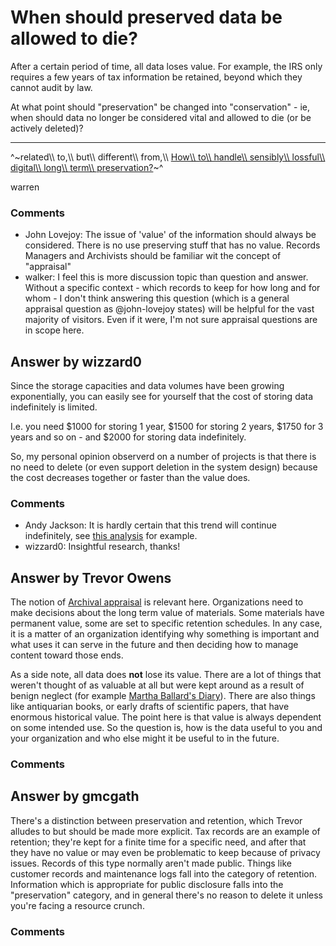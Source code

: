 When should preserved data be allowed to die?
=====================
After a certain period of time, all data loses value. For example, the
IRS only requires a few years of tax information be retained, beyond
which they cannot audit by law.

At what point should "preservation" be changed into "conservation" - ie,
when should data no longer be considered vital and allowed to die (or be
actively deleted)?

* * * * *

^~related\\\\ to,\\\\ but\\\\ different\\\\ from,\\\\ [How\\\\ to\\\\ handle\\\\ sensibly\\\\ lossful\\\\ digital\\\\ long\\\\ term\\\\ preservation?](http://digitalpreservation.stackexchange.com/q/39/30)~^

warren

### Comments ###
* John Lovejoy: The issue of 'value' of the information should always be considered.
There is no use preserving stuff that has no value. Records Managers and
Archivists should be familiar wit the concept of "appraisal"
* walker: I feel this is more discussion topic than question and answer. Without a
specific context - which records to keep for how long and for whom - I
don't think answering this question (which is a general appraisal
question as @john-lovejoy states) will be helpful for the vast majority
of visitors. Even if it were, I'm not sure appraisal questions are in
scope here.


Answer by wizzard0
----------------
Since the storage capacities and data volumes have been growing
exponentially, you can easily see for yourself that the cost of storing
data indefinitely is limited.

I.e. you need \$1000 for storing 1 year, \$1500 for storing 2 years,
\$1750 for 3 years and so on - and \$2000 for storing data indefinitely.

So, my personal opinion observerd on a number of projects is that there
is no need to delete (or even support deletion in the system design)
because the cost decreases together or faster than the value does.

### Comments ###
* Andy Jackson: It is hardly certain that this trend will continue indefinitely, see
[this
analysis](http://blog.dshr.org/2012/10/storage-will-be-lot-less-free-than-it.html)
for example.
* wizzard0: Insightful research, thanks!

Answer by Trevor Owens
----------------
The notion of [Archival
appraisal](http://en.wikipedia.org/wiki/Archival_appraisal) is relevant
here. Organizations need to make decisions about the long term value of
materials. Some materials have permanent value, some are set to specific
retention schedules. In any case, it is a matter of an organization
identifying why something is important and what uses it can serve in the
future and then deciding how to manage content toward those ends.

As a side note, all data does **not** lose its value. There are a lot of
things that weren't thought of as valuable at all but were kept around
as a result of benign neglect (for example [Martha Ballard's
Diary](http://dohistory.org/diary/about.html)). There are also things
like antiquarian books, or early drafts of scientific papers, that have
enormous historical value. The point here is that value is always
dependent on some intended use. So the question is, how is the data
useful to you and your organization and who else might it be useful to
in the future.

### Comments ###

Answer by gmcgath
----------------
There's a distinction between preservation and retention, which Trevor
alludes to but should be made more explicit. Tax records are an example
of retention; they're kept for a finite time for a specific need, and
after that they have no value or may even be problematic to keep because
of privacy issues. Records of this type normally aren't made public.
Things like customer records and maintenance logs fall into the category
of retention. Information which is appropriate for public disclosure
falls into the "preservation" category, and in general there's no reason
to delete it unless you're facing a resource crunch.

### Comments ###

